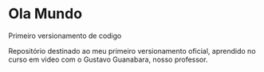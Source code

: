 # Ola Mundo
 Primeiro versionamento de codigo
 
 Repositório destinado ao meu primeiro versionamento oficial, aprendido no curso em video com o Gustavo Guanabara, nosso professor.
